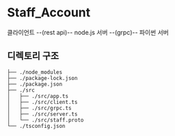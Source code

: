 # Staff_Account
클라이언트 --(rest api)-- node.js 서버 --(grpc)-- 파이썬 서버


## 디렉토리 구조
```
├── ./node_modules
├── ./package-lock.json
├── ./package.json
├── ./src
│   ├── ./src/app.ts
│   ├── ./src/client.ts
│   ├── ./src/grpc.ts
│   ├── ./src/server.ts
│   └── ./src/staff.proto
└── ./tsconfig.json
```
